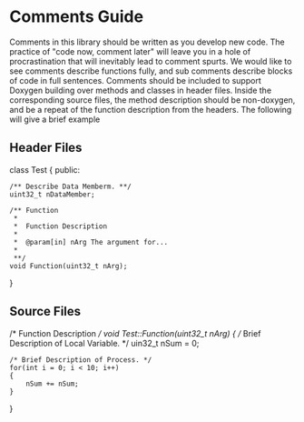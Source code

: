# Comments Guide

Comments in this library should be written as you develop new code. The practice of "code now, comment later" will leave you in a hole of procrastination that will inevitably lead to comment spurts. We would like to see comments describe functions fully, and sub comments describe blocks of code in full sentences. Comments should be included to support Doxygen building over methods and classes in header files. Inside the corresponding source files, the method description should be non-doxygen, and be a repeat of the function description from the headers. The following will give a brief example


## Header Files

class Test
{
public:

    /** Describe Data Memberm. **/
    uint32_t nDataMember;

    /** Function
     *
     *  Function Description
     *
     *  @param[in] nArg The argument for...
     *
     **/
    void Function(uint32_t nArg);
}

## Source Files

/* Function Description */
void Test::Function(uint32_t nArg)
{
    /* Brief Description of Local Variable. */
    uin32_t nSum = 0;

    /* Brief Description of Process. */
    for(int i = 0; i < 10; i++)
    {
        nSum += nSum;
    }
}
